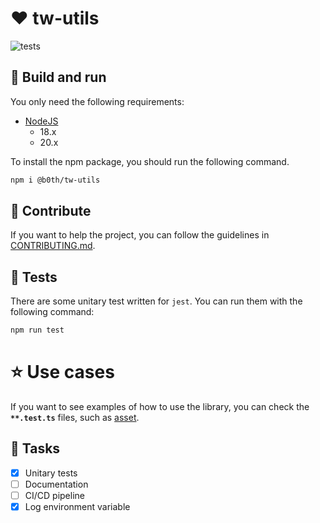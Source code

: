 # ❤️ tw-utils

![tests](https://github.com/teeworlds-utilities/tw-utils/actions/workflows/tests.yml/badge.svg)

## 📖 Build and run

You only need the following requirements:

- [NodeJS](https://nodejs.org/en/download)
  - 18.x
  - 20.x

To install the npm package, you should run the following command.

```bash
npm i @b0th/tw-utils
```

## 🤝 Contribute

If you want to help the project, you can follow the guidelines in [CONTRIBUTING.md](./CONTRIBUTING.md).

## 🧪 Tests

There are some unitary test written for `jest`. You can run them with the following command:

```bash
npm run test
```

# ⭐ Use cases

If you want to see examples of how to use the library, you can check the **`**.test.ts`** files, such as [asset](./lib/asset/asset.test.ts).

## 🎉 Tasks

- [x] Unitary tests
- [ ] Documentation
- [ ] CI/CD pipeline
- [x] Log environment variable